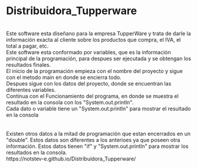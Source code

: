 # Distribuidora_Tupperware

<br>
Este software esta diseñano para la empresa TupperWare y trata de darle la información exacta al cliente sobre los productos que compra, el IVA, el total a pagar, etc.<br>
Este software esta conformado por variables, que es la información principal de la programación, para despues ser ejecutada y se obtengan los resultados finales.<br>
El inicio de la programación empieza con el nombre del proyecto y sigue con el metodo main en donde se encierra todo.<br>
Despues sigue con los datos del proyecto, donde se encuentran las diferentes variables.<br>
Continua con el Funcionamiento del programa, en donde se muestra el resultado en la consola con los "System.out.println".<br>
Cada dato o variable tiene un "System.out.println" para mostrar el resultado en la consola<br>
<br>
<br>
Existen otros datos a la mitad de programación que estan encerrados en un "double". Estos datos son diferentes a los anterioes ya que poseen otra información.
Estos datos tienen "if" y "System.out.println" para mostrar los resultados en la consola.
<br>
 https://notstev-e.github.io/Distribuidora_Tupperware/
